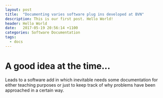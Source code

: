 ```yaml
---
layout: post
title:  "Documenting varies software plug ins developed at BVN"
description: This is our first post. Hello World!
header: Hello World
date:   2017-05-19 20:56:14 +1100
categories: Software Documentation
tags:
  - docs
---
```

# A good idea at the time...

Leads to a software add in which inevitable needs some documentation for either teaching purposes or just to keep track of why problems have been approached in a certain way.